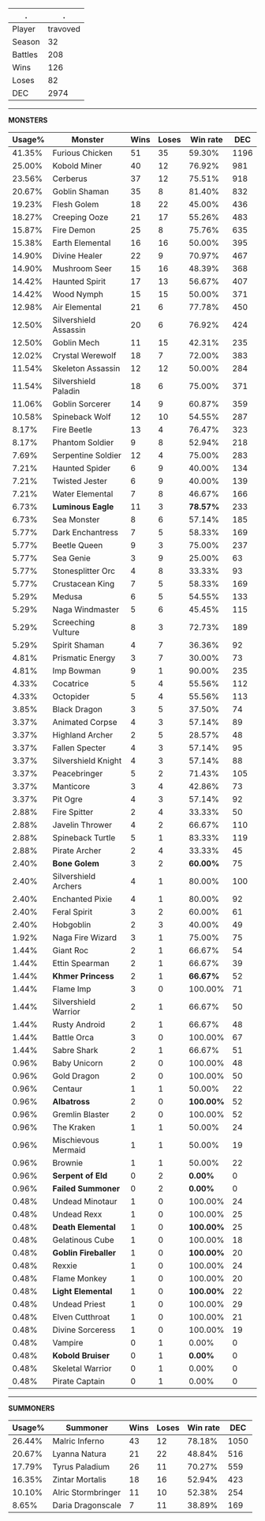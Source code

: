 .|.
|-|-
Player|travoved
Season|32
Battles|208
Wins|126
Loses|82
DEC|2974

---
**MONSTERS**

Usage%|Monster|Wins|Loses|Win rate|DEC|
-|-|-|-|-|-|
41.35%|Furious Chicken|51|35|59.30%|1196|
25.00%|Kobold Miner|40|12|76.92%|981|
23.56%|Cerberus|37|12|75.51%|918|
20.67%|Goblin Shaman|35|8|81.40%|832|
19.23%|Flesh Golem|18|22|45.00%|436|
18.27%|Creeping Ooze|21|17|55.26%|483|
15.87%|Fire Demon|25|8|75.76%|635|
15.38%|Earth Elemental|16|16|50.00%|395|
14.90%|Divine Healer|22|9|70.97%|467|
14.90%|Mushroom Seer|15|16|48.39%|368|
14.42%|Haunted Spirit|17|13|56.67%|407|
14.42%|Wood Nymph|15|15|50.00%|371|
12.98%|Air Elemental|21|6|77.78%|450|
12.50%|Silvershield Assassin|20|6|76.92%|424|
12.50%|Goblin Mech|11|15|42.31%|235|
12.02%|Crystal Werewolf|18|7|72.00%|383|
11.54%|Skeleton Assassin|12|12|50.00%|284|
11.54%|Silvershield Paladin|18|6|75.00%|371|
11.06%|Goblin Sorcerer|14|9|60.87%|359|
10.58%|Spineback Wolf|12|10|54.55%|287|
8.17%|Fire Beetle|13|4|76.47%|323|
8.17%|Phantom Soldier|9|8|52.94%|218|
7.69%|Serpentine Soldier|12|4|75.00%|283|
7.21%|Haunted Spider|6|9|40.00%|134|
7.21%|Twisted Jester|6|9|40.00%|139|
7.21%|Water Elemental|7|8|46.67%|166|
6.73%|**Luminous Eagle**|11|3|**78.57%**|233|
6.73%|Sea Monster|8|6|57.14%|185|
5.77%|Dark Enchantress|7|5|58.33%|169|
5.77%|Beetle Queen|9|3|75.00%|237|
5.77%|Sea Genie|3|9|25.00%|63|
5.77%|Stonesplitter Orc|4|8|33.33%|93|
5.77%|Crustacean King|7|5|58.33%|169|
5.29%|Medusa|6|5|54.55%|133|
5.29%|Naga Windmaster|5|6|45.45%|115|
5.29%|Screeching Vulture|8|3|72.73%|189|
5.29%|Spirit Shaman|4|7|36.36%|92|
4.81%|Prismatic Energy|3|7|30.00%|73|
4.81%|Imp Bowman|9|1|90.00%|235|
4.33%|Cocatrice|5|4|55.56%|112|
4.33%|Octopider|5|4|55.56%|113|
3.85%|Black Dragon|3|5|37.50%|74|
3.37%|Animated Corpse|4|3|57.14%|89|
3.37%|Highland Archer|2|5|28.57%|48|
3.37%|Fallen Specter|4|3|57.14%|95|
3.37%|Silvershield Knight|4|3|57.14%|88|
3.37%|Peacebringer|5|2|71.43%|105|
3.37%|Manticore|3|4|42.86%|73|
3.37%|Pit Ogre|4|3|57.14%|92|
2.88%|Fire Spitter|2|4|33.33%|50|
2.88%|Javelin Thrower|4|2|66.67%|110|
2.88%|Spineback Turtle|5|1|83.33%|119|
2.88%|Pirate Archer|2|4|33.33%|45|
2.40%|**Bone Golem**|3|2|**60.00%**|75|
2.40%|Silvershield Archers|4|1|80.00%|100|
2.40%|Enchanted Pixie|4|1|80.00%|92|
2.40%|Feral Spirit|3|2|60.00%|61|
2.40%|Hobgoblin|2|3|40.00%|49|
1.92%|Naga Fire Wizard|3|1|75.00%|75|
1.44%|Giant Roc|2|1|66.67%|54|
1.44%|Ettin Spearman|2|1|66.67%|39|
1.44%|**Khmer Princess**|2|1|**66.67%**|52|
1.44%|Flame Imp|3|0|100.00%|71|
1.44%|Silvershield Warrior|2|1|66.67%|50|
1.44%|Rusty Android|2|1|66.67%|48|
1.44%|Battle Orca|3|0|100.00%|67|
1.44%|Sabre Shark|2|1|66.67%|51|
0.96%|Baby Unicorn|2|0|100.00%|48|
0.96%|Gold Dragon|2|0|100.00%|50|
0.96%|Centaur|1|1|50.00%|22|
0.96%|**Albatross**|2|0|**100.00%**|52|
0.96%|Gremlin Blaster|2|0|100.00%|52|
0.96%|The Kraken|1|1|50.00%|24|
0.96%|Mischievous Mermaid|1|1|50.00%|19|
0.96%|Brownie|1|1|50.00%|22|
0.96%|**Serpent of Eld**|0|2|**0.00%**|0|
0.96%|**Failed Summoner**|0|2|**0.00%**|0|
0.48%|Undead Minotaur|1|0|100.00%|24|
0.48%|Undead Rexx|1|0|100.00%|25|
0.48%|**Death Elemental**|1|0|**100.00%**|25|
0.48%|Gelatinous Cube|1|0|100.00%|18|
0.48%|**Goblin Fireballer**|1|0|**100.00%**|20|
0.48%|Rexxie|1|0|100.00%|24|
0.48%|Flame Monkey|1|0|100.00%|20|
0.48%|**Light Elemental**|1|0|**100.00%**|22|
0.48%|Undead Priest|1|0|100.00%|29|
0.48%|Elven Cutthroat|1|0|100.00%|21|
0.48%|Divine Sorceress|1|0|100.00%|19|
0.48%|Vampire|0|1|0.00%|0|
0.48%|**Kobold Bruiser**|0|1|**0.00%**|0|
0.48%|Skeletal Warrior|0|1|0.00%|0|
0.48%|Pirate Captain|0|1|0.00%|0|

---
**SUMMONERS**

Usage%|Summoner|Wins|Loses|Win rate|DEC|
-|-|-|-|-|-|
26.44%|Malric Inferno|43|12|78.18%|1050|
20.67%|Lyanna Natura|21|22|48.84%|516|
17.79%|Tyrus Paladium|26|11|70.27%|559|
16.35%|Zintar Mortalis|18|16|52.94%|423|
10.10%|Alric Stormbringer|11|10|52.38%|254|
8.65%|Daria Dragonscale|7|11|38.89%|169|
